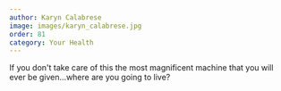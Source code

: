 ```yaml
---
author: Karyn Calabrese
image: images/karyn_calabrese.jpg
order: 81
category: Your Health
---
```


If you don't take care of this the most magnificent machine that you will ever be given...where are you going to live?
